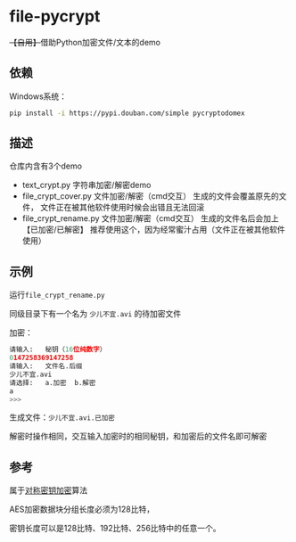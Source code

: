 # file-pycrypt
~~【自用】~~借助Python加密文件/文本的demo



## 依赖

Windows系统：

```bash
pip install -i https://pypi.douban.com/simple pycryptodomex
```



## 描述

仓库内含有3个demo

- text_crypt.py
  字符串加密/解密demo
- file_crypt_cover.py
  文件加密/解密（cmd交互）
  生成的文件会覆盖原先的文件，
  文件正在被其他软件使用时候会出错且无法回滚
- file_crypt_rename.py
  文件加密/解密（cmd交互）
  生成的文件名后会加上【已加密/已解密】
  推荐使用这个，因为经常蜜汁占用（文件正在被其他软件使用）



## 示例

运行`file_crypt_rename.py`

同级目录下有一个名为 `少儿不宜.avi` 的待加密文件

加密：

```python
请输入:   秘钥（16位纯数字）    
0147258369147258
请输入:   文件名.后缀    
少儿不宜.avi
请选择:   a.加密  b.解密    
a
>>> 
```

生成文件：`少儿不宜.avi.已加密`

解密时操作相同，交互输入加密时的相同秘钥，和加密后的文件名即可解密



## 参考

属于[对称密钥加密](https://baike.baidu.com/item/%E5%AF%B9%E7%A7%B0%E5%AF%86%E9%92%A5%E5%8A%A0%E5%AF%86)算法

AES加密数据块分组长度必须为128比特，

密钥长度可以是128比特、192比特、256比特中的任意一个。